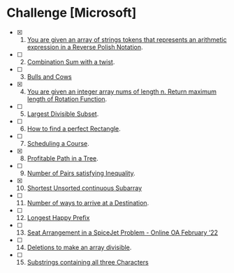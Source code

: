 # Challenge [Microsoft]
- [x] 1.	[You are given an array of strings tokens that represents an arithmetic expression in a Reverse Polish Notation](https://leetcode.com/problems/evaluate-reverse-polish-notation/).
- [ ] 2.	[Combination Sum with a twist](https://leetcode.com/problems/combination-sum-iii/).
- [ ] 3.	[Bulls and Cows](https://leetcode.com/problems/bulls-and-cows/)
- [x] 4.	[You are given an integer array nums of length n. Return maximum length of Rotation Function](https://leetcode.com/problems/rotate-function/).
- [ ] 5.	[Largest Divisible Subset](https://leetcode.com/problems/largest-divisible-subset/).
- [ ] 6.	[How to find a perfect Rectangle](https://leetcode.com/problems/perfect-rectangle/).
- [ ] 7.	[Scheduling a Course](https://leetcode.com/problems/course-schedule/).
- [x] 8.	[Profitable Path in a Tree](https://leetcode.com/problems/most-profitable-path-in-a-tree/).
- [ ] 9.	[Number of Pairs satisfying Inequality](https://leetcode.com/problems/number-of-pairs-satisfying-inequality/).
- [x] 10.	[Shortest Unsorted continuous Subarray](https://leetcode.com/problems/shortest-unsorted-continuous-subarray/)
- [ ] 11.	[Number of ways to arrive at a Destination](https://leetcode.com/problems/number-of-ways-to-arrive-at-destination/).
- [ ] 12.	[Longest Happy Prefix](https://leetcode.com/problems/longest-happy-prefix/)
- [ ] 13.	[Seat Arrangement in a SpiceJet Problem - Online OA February ‘22](https://leetcode.com/problems/airplane-seat-assignment-probability/)
- [ ] 14.	[Deletions to make an array divisible](https://leetcode.com/problems/minimum-deletions-to-make-array-divisible/).
- [ ] 15.	[Substrings containing all three Characters](https://leetcode.com/problems/number-of-substrings-containing-all-three-characters/)
